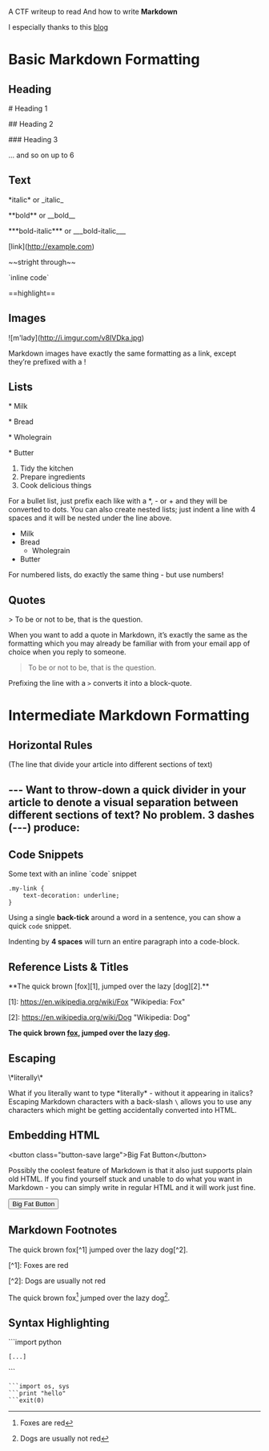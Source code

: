 A CTF writeup to read And how to write **Markdown**

I especially thanks to this [blog](https://blog.ghost.org/markdown "https://blog.ghost.org/markdown")

# Basic Markdown Formatting
## Heading
\# Heading 1

\#\# Heading 2

\#\#\# Heading 3

... and so on up to 6
 
## Text
\*italic\* or \_italic\_

\*\*bold\*\* or \_\_bold\_\_ 

\*\*\*bold-italic\*\*\* or \_\_\_bold-italic\_\_\_

\[link\](http://example.com)

\~~stright through\~~

\`inline code\`

==highlight==

## Images
\!\[m'lady](http://i.imgur.com/v8IVDka.jpg)

Markdown images have exactly the same formatting as a link, except they’re prefixed with a !
 
## Lists

\* Milk

\* Bread

\* Wholegrain

\* Butter

1. Tidy the kitchen
2. Prepare ingredients
3. Cook delicious things  

For a bullet list, just prefix each like with a \*, \- or \+ and they will be converted to dots. You can also create nested lists; just indent a line with 4 spaces and it will be nested under the line above.

* Milk
* Bread
    * Wholegrain
* Butter

For numbered lists, do exactly the same thing - but use numbers!

## Quotes

\> To be or not to be, that is the question.

When you want to add a quote in Markdown, it’s exactly the same as the formatting which you may already be familiar with from your email app of choice when you reply to someone.

> To be or not to be, that is the question.

Prefixing the line with a `>` converts it into a block-quote.

# Intermediate Markdown Formatting

## Horizontal Rules 
\(The line that divide your article into different sections of text\)

\-\-\-
Want to throw-down a quick divider in your article to denote a visual separation between different sections of text? No problem. 3 dashes \(\-\-\-\) produce:
---

## Code Snippets
Some text with an inline \`code\` snippet  

    .my-link {
        text-decoration: underline;
    }

Using a single **back-tick** around a word in a sentence, you can show a quick `code` snippet.

Indenting by **4 spaces** will turn an entire paragraph into a code-block.
## Reference Lists & Titles

\*\*The quick brown \[fox\]\[1\], jumped over the lazy \[dog\]\[2\].\*\*

\[1\]: https://en.wikipedia.org/wiki/Fox "Wikipedia: Fox"

\[2\]: https://en.wikipedia.org/wiki/Dog "Wikipedia: Dog"

**The quick brown [fox][1], jumped over the lazy [dog][2].**

[1]: https://en.wikipedia.org/wiki/Fox "Wikipedia: Fox"
[2]: https://en.wikipedia.org/wiki/Dog "Wikipedia: Dog"

## Escaping
\\\*literally\\\*

What if you literally want to type \*literally\* - without it appearing in italics? Escaping Markdown characters with a back-slash `\` allows you to use any characters which might be getting accidentally converted into HTML.

## Embedding HTML
\<button class="button-save large">Big Fat Button\</button>

Possibly the coolest feature of Markdown is that it also just supports plain old HTML. If you find yourself stuck and unable to do what you want in Markdown - you can simply write in regular HTML and it will work just fine.

<button class="button-save large">Big Fat Button</button>  

## Markdown Footnotes
The quick brown fox\[^1\] jumped over the lazy dog\[^2\].

\[^1\]: Foxes are red

\[^2\]: Dogs are usually not red

The quick brown fox[^1] jumped over the lazy dog[^2].

[^1]: Foxes are red
[^2]: Dogs are usually not red

## Syntax Highlighting

\`\`\`import python

	[...]

\`\`\`

    ```import os, sys
    ```print "hello"
    ```exit(0)

